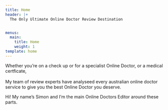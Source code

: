 ```yaml
---
title: Home
header: |+
  The Only Ultimate Online Doctor Review Destination


menus:
  main:
    title: Home
    weight: 1
template: home
---
```

Whether you’re on a check up  or for a specialist  Online Doctor, or a medical certficate,\
\
My team of review experts have analyseed every australian online doctor service to give you the best Online Doctor you deserve. 

Hi! My name’s Simon and I’m the main Online Doctors Editor around these parts.
